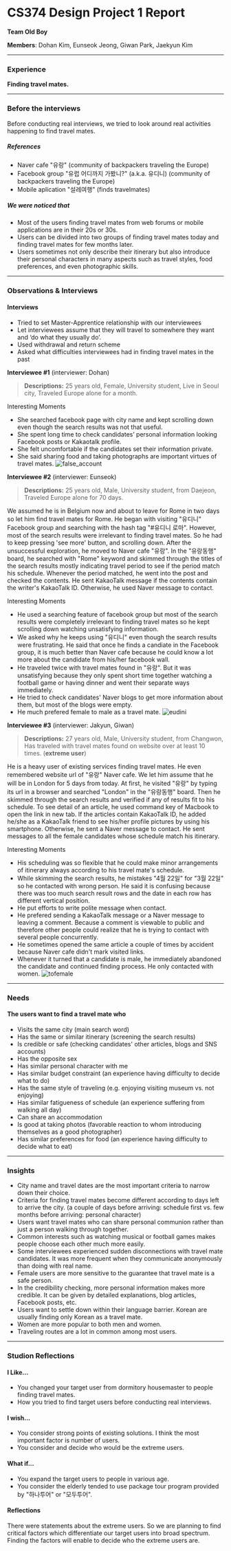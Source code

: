 # CS374 Design Project 1 Report

**Team Old Boy**

**Members**: Dohan Kim, Eunseok Jeong, Giwan Park,  Jaekyun Kim

----------
### Experience
**Finding travel mates.**

----------
### Before the interviews
Before conducting real interviews, we tried to look around real activities happening to find travel mates.

##### References
 - Naver cafe "유랑" (community of backpackers traveling the Europe)
 - Facebook group "유럽 어디까지 가봤니?" (a.k.a. 유디니) (community of backpackers traveling the Europe)
 - Mobile aplication "설레여행" (finds travelmates)

##### We were noticed that
 - Most of the users finding travel mates from web forums or mobile applications are in their 20s or 30s.
 - Users can be divided into two groups of finding travel mates today and finding travel mates for few months later.
 - Users sometimes not only describe their itinerary but also introduce their personal characters in many aspects such as travel styles, food preferences, and even photographic skills.

----------
### Observations & Interviews

#### Interviews
- Tried to set Master-Apprentice relationship with our interviewees
- Let interviewees assume that they will travel to somewhere they want and ‘do what they usually do’.
- Used withdrawal and return scheme
- Asked what difficulties interviewees had in finding travel mates in the past

**Interviewee #1** (interviewer: Dohan)
>**Descriptions:** 25 years old, Female, University student, Live in Seoul city, Traveled Europe alone for a month.

Interesting Moments

- She searched facebook page with city name and kept scrolling down even though the search results was not that useful.
- She spent long time to check candidates’ personal information looking Facebook posts or Kakaotalk profile.
- She felt uncomfortable if the candidates set their information private.
- She said sharing food and taking photographs are important virtues of travel mates.
![false_account](https://github.com/DohanKim/HCI_TeamOldBoy/blob/master/images/false_account.png?raw=true)

**Interviewee #2** (interviewer: Eunseok)
>**Descriptions:** 25 years old, Male, University student, from Daejeon, Traveled Europe alone for 70 days.

We assumed he is in Belgium now and about to leave for Rome in two days so let him find travel mates for Rome. He began with visiting "유디니" Facebook group and searching with the hash tag "#유디니 로마". However, most of the search results were irrelevant to finding travel mates. So he had to keep pressing 'see more' button, and scrolling down. After the unsuccessful exploration, he moved to Naver cafe "유랑". In the "유랑동행" board, he searched with "Rome" keyword and skimmed through the titles of the search results mostly indicating travel period to see if the period match his schedule. Whenever the period matched, he went into the post and checked the contents. He sent KakaoTalk message if the contents contain the writer's KakaoTalk ID. Otherwise, he used Naver message to contact.

Interesting Moments

- He used a searching feature of facebook group but most of the search results were completely irrelevant to finding travel mates so he kept scrolling down watching unsatisfying information. 
- We asked why he keeps using "유디니" even though the search results were frustrating. He said that once he finds a candiate in the Facebook group, it is much better than Naver cafe because he could know a lot more about the candidate from his/her facebook wall.
- He traveled twice with travel mates found in "유랑". But it was unsatisfying because they only spent short time together watching a football game or having dinner and went their separate ways immediately. 
- He tried to check candidates' Naver blogs to get more information about them, but most of the blogs were empty.
- He much prefered female to male as a travel mate.
![eudini](https://github.com/DohanKim/HCI_TeamOldBoy/blob/master/images/Eudini.png?raw=true)

**Interviewee #3** (interviewer: Jakyun, Giwan)
>**Descriptions:** 27 years old, Male, University student, from Changwon, Has traveled with travel mates found on website over at least 10 times. (**extreme user**) 

He is a heavy user of existing services finding travel mates. He even remembered website url of "유랑" Naver cafe. We let him assume that he will be in London for 5 days from today. At first, he visited "유랑" by typing its url in a browser and searched "London" in the "유랑동행" board. Then he skimmed through the search results and verified if any of results fit to his schedule. To see detail of an article, he used command key of Macbook to open the link in new tab. If the articles contain KakaoTalk ID, he added he/she as a KakaoTalk friend to see his/her profile pictures by using his smartphone. Otherwise, he sent a Naver message to contact. He sent messages to all the female candidates whose schedule match his itinerary.

Interesting Moments
- His scheduling was so flexible that he could make minor arrangements of itinerary always according to his travel mate's schedule.   
- While skimming the search results, he mistakes "4월 22일" for "3월 22일" so he contacted with wrong person. He said it is confusing because there was too much search result rows and the date in each row has different vertical position.
- He put efforts to write polite message when contact.
- He prefered sending a KakaoTalk message or a Naver message to leaving a comment. Because a comment is viewable to public and therefore other people could realize that he is trying to contact with several people concurrently.
- He sometimes opened the same article a couple of times by accident because Naver cafe didn't mark visited links.
- Whenever it turned that a candidate is male, he immediately abandoned the candidate and continued finding process. He only contacted with women.
![tofemale](https://github.com/DohanKim/HCI_TeamOldBoy/blob/master/images/tofemale.jpg?raw=true)

----------
### Needs
#### The users want to find a travel mate who
- Visits the same city (main search word)
- Has the same or similar itinerary (screening the search results)
- Is credible or safe (checking candidates' other articles, blogs and SNS accounts)
- Has the opposite sex
- Has similar personal character with me
- Has similar budget constraint (an experience having difficulty to decide what to do)
- Has the same style of traveling (e.g. enjoying visiting museum vs. not enjoying)
- Has similar fatigueness of schedule (an experience suffering from walking all day)
- Can share an accommodation
- Is good at taking photos (favorable reaction to whom introducing themselves as a good photographer)
- Has similar preferences for food (an experience having difficulty to decide what to eat)

----------
### Insights
- City name and travel dates are the most important criteria to narrow down their choice.
- Criteria for finding travel mates become different according to days left to arrive the city. (a couple of days before arriving: schedule first vs. few months before arriving: personal character)
- Users want travel mates who can share personal communion rather than just a person walking through together.
- Common interests such as watching musical or football games makes people choose each other much more easily.
- Some interviewees experienced sudden disconnections with travel mate candidates. It was more frequent when they communicate anonymously than doing with real name.
- Female users are more sensitive to the guarantee that travel mate is a safe person.
- In the credibility checking, more personal information makes more credible. It can be given by detailed explanations, blog articles, Facebook posts, etc.
- Users want to settle down within their language barrier. Korean are usually finding only Korean as a travel mate.
- Women are more popular to both men and women.
- Traveling routes are a lot in common among most users.

----------
### Studion Reflections
#### I Like...
- You changed your target user from dormitory housemaster to people finding travel mates. 
- How you tried to find target users before conducting real interviews.

#### I wish...
- You consider strong points of existing solutions. I think the most important factor is number of users.
- You consider and decide who would be the extreme users.

#### What if...
- You expand the target users to people in various age.
- You consider the elderly tended to use package tour program provided by "하나투어" or "모두투어".

#### Reflections
There were statements about the extreme users. So we are planning to find critical factors which differentiate our target users into broad spectrum. Finding the factors will enable to decide who the extreme users are.
